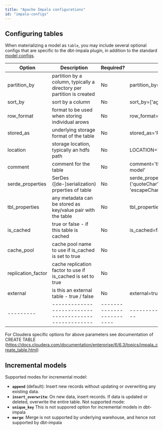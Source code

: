 ```yaml
---
title: "Apache Impala configurations"
id: "impala-configs"
---
```


## Configuring tables

When materializing a model as `table`, you may include several optional configs that are specific to the dbt-impala plugin, in addition to the standard [model configs](model-configs).

| Option  | Description                                        | Required?               | Example                  |
|---------|----------------------------------------------------|-------------------------|--------------------------|
| partition_by | partition by a column, typically a directory per partition is created | No | partition_by=['name'] |
| sort_by | sort by a column  | No | sort_by=['age'] |
| row_format | format to be used when storing individual arows | No | row_format='delimited' |
| stored_as | underlying storage format of the table | No | stored_as='PARQUET' |
| location | storage location, typically an hdfs path | No | LOCATION='/user/etl/destination' |
| comment | comment for the table | No | comment='this is the cleanest model' |
| serde_properties | SerDes ([de-]serialization) prperties of table | No | serde_properties="('quoteChar'='\'', 'escapeChar'='\\')" |
| tbl_properties | any metadata can be stored as key/value pair with the table | No | tbl_properties="('dbt_test'='1')" |
| is_cached | true or false - if this table is cached | No | is_cached=false (default) |
| cache_pool | cache pool name to use if is_cached is set to true | No |  |
| replication_factor | cache replication factor to use if is_cached is set to true  | No | |  
| external | is this an external table - true / false | No | external=true |
|---------|----------------------------------------------------|-------------------------|--------------------------|

For Cloudera specific options for above parameters see documentation of CREATE TABLE (https://docs.cloudera.com/documentation/enterprise/6/6.3/topics/impala_create_table.html)

## Incremental models

Supported modes for incremental model:
 - **`append`** (default): Insert new records without updating or overwriting any existing data.
 - **`insert_overwrite`**: On new data, insert records. If data is updated or deleted, overwrite the entire table. 
Not supported mode:
 - **`unique_key`** This is not suppored option for incremental models in dbt-impala
 - **`merge`**: Merge is not supported by underlying warehouse, and hence not supported by dbt-impala


